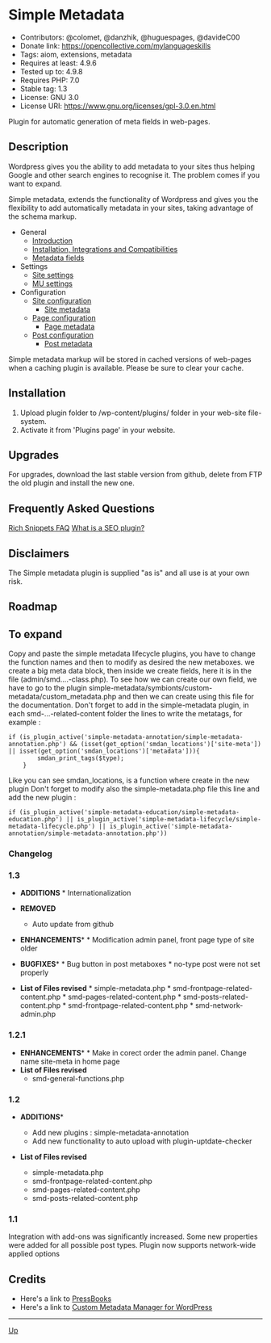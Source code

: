 # Simple Metadata

* Contributors: @colomet, @danzhik, @huguespages, @davideC00
* Donate link: https://opencollective.com/mylanguageskills
* Tags: aiom, extensions, metadata
* Requires at least: 4.9.6
* Tested up to: 4.9.8
* Requires PHP: 7.0
* Stable tag: 1.3
* License: GNU 3.0
* License URI: https://www.gnu.org/licenses/gpl-3.0.en.html

Plugin for automatic generation of meta fields in web-pages.

## Description

Wordpress gives you the ability to add metadata to your sites thus helping Google and other search engines to recognise it. The problem comes if you want to expand.

Simple metadata, extends the functionality of Wordpress and gives you the flexibility to add automatically metadata in your sites, taking advantage of the schema markup.

* General
	* [Introduction](/doc/doc-intro.md)
	* [Installation, Integrations and Compatibilities](/doc/doc-general.md)
	* [Metadata fields](/doc/doc-fields.md)
* Settings
	* [Site settings](/doc/doc-settings-site.md)
	* [MU settings](/doc/doc-settings-mu.md)
* Configuration
	* [Site configuration](/doc/doc-conf-site.md)
		* [Site metadata](/doc/doc-metadata-site.md)
	* [Page configuration](/doc/doc-conf-page.md)
		* [Page metadata](/doc/doc-metadata-page.md)
	* [Post configuration](/doc/doc-conf-post.md)
		* [Post metadata](/doc/doc-metadata-post.md)

Simple metadata markup will be stored in cached versions of web-pages when a caching plugin is available. Please be sure to clear your cache.

## Installation

1. Upload plugin folder to /wp-content/plugins/ folder in your web-site file-system.
1. Activate it from 'Plugins page' in your website.

## Upgrades

For upgrades, download the last stable version from github, delete from FTP the old plugin and install the new one.

## Frequently Asked Questions

[Rich Snippets FAQ](/doc/doc-faq.md)
[What is a SEO plugin?](/doc/doc-seo.md)

## Disclaimers

The Simple metadata plugin is supplied "as is" and all use is at your own risk.

## Roadmap

## To expand
Copy and paste the simple metadata lifecycle plugins, you have to change the function names and then to modify as desired the new metaboxes.
we create a big meta data block, then inside we create fields, here it is in the file (admin/smd....-class.php). To see how we can create our own field, we have to go to the plugin simple-metadata/symbionts/custom-metadata/custom_metadata.php and then we can create using this file for the documentation.
Don't forget to add in the simple-metadata plugin, in each smd-...-related-content folder the lines to write the metatags, for example :
```
if (is_plugin_active('simple-metadata-annotation/simple-metadata-annotation.php') && (isset(get_option('smdan_locations')['site-meta']) || isset(get_option('smdan_locations')['metadata'])){
		smdan_print_tags($type);
	}
```
Like  you can see smdan_locations, is a function where create in the new plugin
Don't forget to modify also the simple-metadata.php file this line and add the new plugin :
```
if (is_plugin_active('simple-metadata-education/simple-metadata-education.php') || is_plugin_active('simple-metadata-lifecycle/simple-metadata-lifecycle.php') || is_plugin_active('simple-metadata-annotation/simple-metadata-annotation.php'))
```

### Changelog

### 1.3
* **ADDITIONS**
		* Internationalization
* **REMOVED**
    * Auto update from github
* **ENHANCEMENTS***
		* Modification admin panel, front page type of site older

* **BUGFIXES***
		* Bug button in post metaboxes
		* no-type post were not set properly

* **List of Files revised**
		* simple-metadata.php
		* smd-frontpage-related-content.php
		* smd-pages-related-content.php
		* smd-posts-related-content.php
		* smd-frontpage-related-content.php
		* smd-network-admin.php

### 1.2.1
* **ENHANCEMENTS***
		* Make in corect order the admin panel. Change name site-meta in home page
* **List of Files revised**
   * smd-general-functions.php

### 1.2
* **ADDITIONS***
   * Add new plugins : simple-metadata-annotation
   * Add new functionality to auto upload with plugin-uptdate-checker

* **List of Files revised**
   * simple-metadata.php
   * smd-frontpage-related-content.php
   * smd-pages-related-content.php
   * smd-posts-related-content.php

### 1.1
Integration with add-ons was significantly increased. Some new properties were added for all possible post types. Plugin now supports network-wide applied options

## Credits
* Here's a link to [PressBooks](https://pressbooks.org/get-involved/ "Your favorite ebook platform")
* Here's a link to [Custom Metadata Manager for WordPress](https://wordpress.org/plugins/custom-metadata/ "Framework for custom field creation")

---
[Up](/README.md)
